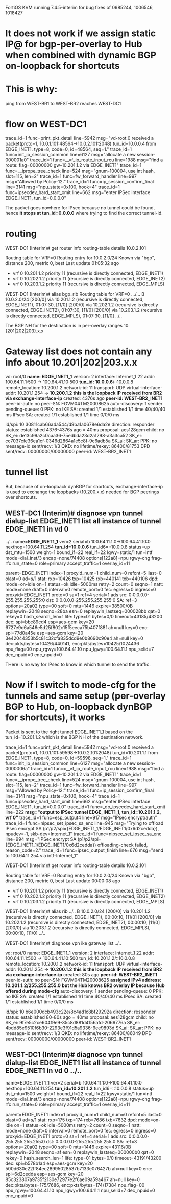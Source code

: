 FortiOS KVM running 7.4.5-interim for bug fixes of 0985244, 1006546, 1018427

# It does not work if we assign static IP@ for bgp-per-overlay to Hub when combined with dynamic BGP on-loopback for shortcuts

# This is why:

ping from WEST-BR1 to WEST-BR2 reaches WEST-DC1

# flow on WEST-DC1

trace_id=1 func=print_pkt_detail line=5942 msg="vd-root:0 received a packet(proto=1, 10.0.1.101:48564->10.0.2.101:2048) tun_id=10.0.0.4 from EDGE_INET1. type=8, code=0, id=48564, seq=1."
trace_id=1 func=init_ip_session_common line=6127 msg="allocate a new session-000001a0"
trace_id=1 func=__vf_ip_route_input_rcu line=1988 msg="find a route: flag=00000000 gw-10.201.1.2 via EDGE_INET1"
trace_id=1 func=__iprope_tree_check line=524 msg="gnum-100004, use int hash, slot=115, len=2"
trace_id=1 func=fw_forward_handler line=997 msg="Allowed by Policy-12:"
trace_id=1 func=ip_session_confirm_final line=3141 msg="npu_state=0x100, hook=4"
trace_id=1 func=ipsecdev_hard_start_xmit line=662 msg="enter IPSec interface EDGE_INET1, tun_id=0.0.0.0"

The packet goes nowhere for IPsec because no tunnel could be found, hence **it stops at tun_id=0.0.0.0** where trying to find the correct tunnel-id.


# routing

WEST-DC1 (Interim)# get router info routing-table details 10.0.2.101

Routing table for VRF=0
Routing entry for 10.0.2.0/24
  Known via "bgp", distance 200, metric 0, best
  Last update 01:05:32 ago
  * vrf 0 10.201.1.2 priority 11 (recursive is directly connected, EDGE_INET1)
  * vrf 0 10.202.1.2 priority 11 (recursive is directly connected, EDGE_INET2)
  * vrf 0 10.203.1.2 priority 11 (recursive is directly connected, EDGE_MPLS)

WEST-DC1 (Interim)# alias bgp_rib
Routing table for VRF=0
.../...
B       10.0.2.0/24 [200/0] via 10.201.1.2 (recursive is directly connected, EDGE_INET1), 01:07:30, [11/0]
                    [200/0] via 10.202.1.2 (recursive is directly connected, EDGE_INET2), 01:07:30, [11/0]
                    [200/0] via 10.203.1.2 (recursive is directly connected, EDGE_MPLS), 01:07:30, [11/0]
../..


The BGP NH for the destination is in per-overlay ranges 10.{201|202|203}.x.x


# Gateway list does not contain any info about 10.201|202|203.x.x

vd: root/0
**name: EDGE_INET1_1**
version: 2
interface: Internet_1 22
addr: 100.64.11.1:500 -> 100.64.41.10:500
**tun_id: 10.0.0.6**/::10.0.0.8
remote_location: 10.200.1.2
network-id: 11
transport: UDP
virtual-interface-addr: 10.201.1.254 -> **10.200.1.2** **this is the loopback IP received from BR2 via exchange-interface-ip**
created: 4376s ago
**peer-id: WEST-BR2_INET1**
peer-id-auth: no
peer-SN: FGVM04TM20008625
auto-discovery: 1 sender
pending-queue: 0
PPK: no
IKE SA: created 1/1  established 1/1  time 40/40/40 ms
IPsec SA: created 1/1  established 1/1  time 0/0/0 ms

  id/spi: 10 30811cab66a4a544/d9ba1a0678e6da2e
  direction: responder
  status: established 4376-4376s ago = 40ms
  proposal: aes128gcm
  child: no
  SK_ei: de13c99a2c0caa36-75edbda23d2a1298-a3a3ca52
  SK_er: cc7037cfe36ea1cf-0346d2864a1e5c8f-9c6adb5a
  SK_ai:
  SK_ar:
  PPK: no
  message-id sent/recv: 1/3
  QKD: no
  lifetime/rekey: 86400/81753
  DPD sent/recv: 00000000/00000000
  peer-id: WEST-BR2_INET1


# tunnel list

But, because of on-loopback dynBGP for shortcuts, exchange-interface-ip is used to exchange the loopbacks (10.200.x.x) needed for BGP peerings over shortcuts.


WEST-DC1 (Interim)# diagnose vpn tunnel dialup-list EDGE_INET1
list all instance of tunnel EDGE_INET1 in vd 0
------------------------------------------------------
../..
name=**EDGE_INET1_1** ver=2 serial=b 100.64.11.1:0->100.64.41.10:0 nexthop=100.64.11.254 **tun_id=10.0.0.6** tun_id6=::10.0.0.8 status=up dst_mtu=1500 weight=1
bound_if=22 real_if=22 lgwy=static/1 tun=intf mode=dial_inst/3 encap=none/74408 options[122a8]=npu rgwy-chg frag-rfc  run_state=0 role=primary accept_traffic=1 overlay_id=11

parent=EDGE_INET1 index=1
proxyid_num=1 child_num=0 refcnt=5 ilast=0 olast=0 ad=s/1
stat: rxp=10426 txp=10425 rxb=440141 txb=440106
dpd: mode=on-idle on=1 status=ok idle=5000ms retry=2 count=0 seqno=1
natt: mode=none draft=0 interval=0 remote_port=0
fec: egress=0 ingress=0
proxyid=EDGE_INET1 proto=0 sa=1 ref=4 serial=1 ads
  src: 0:0.0.0.0-255.255.255.255:0
  dst: 0:0.0.0.0-255.255.255.255:0
  SA:  ref=3 options=20a02 type=00 soft=0 mtu=1446 expire=38500/0B replaywin=2048
       seqno=28ba esn=0 replaywin_lastseq=000028bb qat=0 rekey=0 hash_search_len=1
  life: type=01 bytes=0/0 timeout=43185/43200
  dec: spi=bbc89cd4 esp=aes-gcm key=20 6727e9d6a546e5d25f802c15f5eeca75b407f88f
       ah=null key=0
  enc: spi=77d0a45e esp=aes-gcm key=20 3e42044353b5c81c32cfa835dcd9e0b8690c90e4
       ah=null key=0
  dec:pkts/bytes=10426/440141, enc:pkts/bytes=10425/1024436
  npu_flag=00 npu_rgwy=100.64.41.10 npu_lgwy=100.64.11.1 npu_selid=7 dec_npuid=0 enc_npuid=0




THere is no way for IPsec to know in which tunnel to send the traffic.


# ##################################################################################################

# Now if I switch to mode-cfg for the tunnels and same setup (per-overlay BGP to Hub, on-loopback dynBGP for shortcuts), it works


Packet is sent to the right tunnel EDGE_INET1_1 based on the tun_id=10.201.1.2 which is the BGP NH of the destination network.

trace_id=1 func=print_pkt_detail line=5942 msg="vd-root:0 received a packet(proto=1, 10.0.1.101:59598->10.0.2.101:2048) tun_id=10.201.1.1 from EDGE_INET1. type=8, code=0, id=59598, seq=1."
trace_id=1 func=init_ip_session_common line=6127 msg="allocate a new session-0000006a"
trace_id=1 func=__vf_ip_route_input_rcu line=1988 msg="find a route: flag=00000000 gw-10.201.1.2 via EDGE_INET1"
trace_id=1 func=__iprope_tree_check line=524 msg="gnum-100004, use int hash, slot=115, len=2"
trace_id=1 func=fw_forward_handler line=997 msg="Allowed by Policy-12:"
trace_id=1 func=ip_session_confirm_final line=3141 msg="npu_state=0x100, hook=4"
trace_id=1 func=ipsecdev_hard_start_xmit line=662 msg="enter IPSec interface EDGE_INET1, tun_id=0.0.0.0"
trace_id=1 func=_do_ipsecdev_hard_start_xmit line=222 **msg="output to IPSec tunnel EDGE_INET1_1, tun_id=10.201.1.2, vrf 0"**
trace_id=1 func=esp_output4 line=917 msg="IPsec encrypt/auth"
trace_id=1 func=nipsec_set_ipsec_sa_enc line=945 msg="Trying to offload IPsec encrypt SA (p1/p2/spi={EDGE_INET1_1/EDGE_INET1/0x6d2cedda}), npudev=-1, skb-dev=Internet_1"
trace_id=1 func=nipsec_set_ipsec_sa_enc line=994 msg="IPSec encrypt SA (p1/p2/spi={EDGE_INET1_1/EDGE_INET1/0x6d2cedda}) offloading-check failed, reason_code=2."
trace_id=1 func=ipsec_output_finish line=676 msg="send to 100.64.11.254 via intf-Internet_1"


WEST-DC1 (Interim)# get router info routing-table details 10.0.2.101

Routing table for VRF=0
Routing entry for 10.0.2.0/24
  Known via "bgp", distance 200, metric 0, best
  Last update 00:00:08 ago
  * vrf 0 10.201.1.2 priority 11 (recursive is directly connected, EDGE_INET1)
  * vrf 0 10.202.1.2 priority 11 (recursive is directly connected, EDGE_INET2)
  * vrf 0 10.203.1.2 priority 11 (recursive is directly connected, EDGE_MPLS)


WEST-DC1 (Interim)# alias rib
../..
B       10.0.2.0/24 [200/0] via 10.201.1.2 (recursive is directly connected, EDGE_INET1), 00:00:10, [11/0]
                    [200/0] via 10.202.1.2 (recursive is directly connected, EDGE_INET2), 00:00:10, [11/0]
                    [200/0] via 10.203.1.2 (recursive is directly connected, EDGE_MPLS), 00:00:10, [11/0]
../..


WEST-DC1 (Interim)# diagnose vpn ike gateway list
../..

vd: root/0
name: EDGE_INET1_1
version: 2
interface: Internet_1 22
addr: 100.64.11.1:500 -> 100.64.41.10:500
tun_id: 10.201.1.2/::10.0.0.8
remote_location: 10.200.1.2
network-id: 11
transport: UDP
virtual-interface-addr: 10.201.1.254 -> **10.200.1.2** **this is the loopback IP received from BR2 via exchange-interface-ip**
created: 80s ago
**peer-id: WEST-BR2_INET1**
peer-id-auth: no
peer-SN: FGVM04TM20008625
**assigned IPv4 address: 10.201.1.2/255.255.255.0** **but the Hub knows BR2 overlay IP because Hub offered during mode-cfg**
auto-discovery: 1 sender
pending-queue: 0
PPK: no
IKE SA: created 1/1  established 1/1  time 40/40/40 ms
IPsec SA: created 1/1  established 1/1  time 0/0/0 ms

  id/spi: 10 b6e000dcb493c22e/8c4ad1c8bf29292a
  direction: responder
  status: established 80-80s ago = 40ms
  proposal: aes128gcm
  child: no
  SK_ei: 9f7e5c2ce604f9e9-35c8d881d4156afd-2069776a
  SK_er: 4bdd85e9510f6b30-2293e3f91d5a9336-9ee9893d
  SK_ai:
  SK_ar:
  PPK: no
  message-id sent/recv: 1/3
  QKD: no
  lifetime/rekey: 86400/86049
  DPD sent/recv: 00000000/00000000
  peer-id: WEST-BR2_INET1


WEST-DC1 (Interim)# diagnose vpn tunnel dialup-list EDGE_INET1
list all instance of tunnel EDGE_INET1 in vd 0
../..
------------------------------------------------------
name=EDGE_INET1_1 ver=2 serial=b 100.64.11.1:0->100.64.41.10:0 nexthop=100.64.11.254 **tun_id=10.201.1.2** tun_id6=::10.0.0.8 status=up dst_mtu=1500 weight=1
bound_if=22 real_if=22 lgwy=static/1 tun=intf mode=dial_inst/3 encap=none/74408 options[122a8]=npu rgwy-chg frag-rfc  run_state=0 role=primary accept_traffic=1 overlay_id=11

parent=EDGE_INET1 index=1
proxyid_num=1 child_num=0 refcnt=5 ilast=0 olast=0 ad=s/1
stat: rxp=175 txp=174 rxb=7686 txb=7632
dpd: mode=on-idle on=1 status=ok idle=5000ms retry=2 count=0 seqno=1
natt: mode=none draft=0 interval=0 remote_port=0
fec: egress=0 ingress=0
proxyid=EDGE_INET1 proto=0 sa=1 ref=4 serial=1 ads
  src: 0:0.0.0.0-255.255.255.255:0
  dst: 0:0.0.0.0-255.255.255.255:0
  SA:  ref=3 options=20a02 type=00 soft=0 mtu=1446 expire=43116/0B replaywin=2048
       seqno=af esn=0 replaywin_lastseq=000000b0 qat=0 rekey=0 hash_search_len=1
  life: type=01 bytes=0/0 timeout=43191/43200
  dec: spi=b578b1a4 esp=aes-gcm key=20 500d630e22ff84ec28995028537b7133e076427b
       ah=null key=0
  enc: spi=6d2cedda esp=aes-gcm key=20 85c323807a9735f2130e72977e2f6ae09a59a467
       ah=null key=0
  dec:pkts/bytes=175/7686, enc:pkts/bytes=174/17384
  npu_flag=00 npu_rgwy=100.64.41.10 npu_lgwy=100.64.11.1 npu_selid=7 dec_npuid=0 enc_npuid=0

